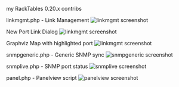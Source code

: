 my RackTables 0.20.x contribs

linkmgmt.php	- Link Management
![linkmgmt screenshot](https://raw.github.com/github138/myRT-contribs/develop-0.20.x/linkmgmt.jpg)

New Port Link Dialog
![linkmgmt screenshot](https://raw.github.com/github138/myRT-contribs/develop-0.20.x/linkmgmt_new_link_dialog.jpg)

Graphviz Map with highlighted port
![linkmgmt screenshot](https://raw.github.com/github138/myRT-contribs/develop-0.20.x/linkmgmt_gvmap_hl_port.jpg)

snmpgeneric.php - Generic SNMP sync
![snmpgeneric screenshot](https://raw.github.com/github138/myRT-contribs/develop-0.20.x/snmpgeneric.jpg)

snmplive.php -	SNMP port status
![snmplive screenshot](https://raw.github.com/github138/myRT-contribs/develop-0.20.x/snmplive.jpg)


panel.php - Panelview script
![panelview screenshot](https://raw.github.com/github138/myRT-contribs/develop-0.20.x/panelview.jpg)
